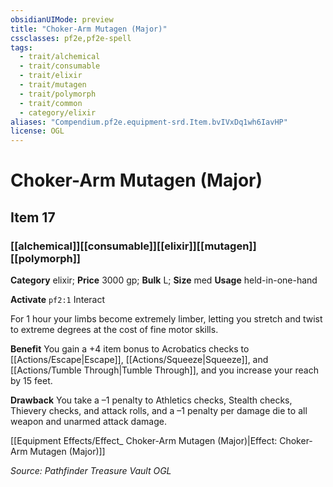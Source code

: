 ```yaml
---
obsidianUIMode: preview
title: "Choker-Arm Mutagen (Major)"
cssclasses: pf2e,pf2e-spell
tags:
  - trait/alchemical
  - trait/consumable
  - trait/elixir
  - trait/mutagen
  - trait/polymorph
  - trait/common
  - category/elixir
aliases: "Compendium.pf2e.equipment-srd.Item.bvIVxDq1wh6IavHP"
license: OGL
---
```

# Choker-Arm Mutagen (Major)
## Item 17
### [[alchemical]][[consumable]][[elixir]][[mutagen]][[polymorph]]

**Category** elixir; 
**Price** 3000 gp; 
**Bulk** L; **Size** med
**Usage** held-in-one-hand

**Activate** `pf2:1` Interact

For 1 hour your limbs become extremely limber, letting you stretch and twist to extreme degrees at the cost of fine motor skills.

**Benefit** You gain a +4 item bonus to Acrobatics checks to [[Actions/Escape|Escape]], [[Actions/Squeeze|Squeeze]], and [[Actions/Tumble Through|Tumble Through]], and you increase your reach by 15 feet.

**Drawback** You take a –1 penalty to Athletics checks, Stealth checks, Thievery checks, and attack rolls, and a –1 penalty per damage die to all weapon and unarmed attack damage.

[[Equipment Effects/Effect_ Choker-Arm Mutagen (Major)|Effect: Choker-Arm Mutagen (Major)]]

*Source: Pathfinder Treasure Vault*
*OGL*